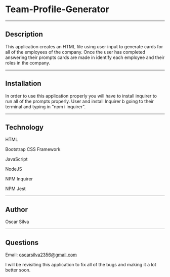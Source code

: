 # Team-Profile-Generator
--- 
## Description 
This application creates an HTML file using user input to generate cards for all of the employees of the company. Once the user has completed answering their prompts cards are made in identify each employee and their roles in the company. 

---
## Installation 
In order to use this application properly you will have to install inquirer to run all of the prompts properly. User and install Inquirer b going to their terminal and typing in "npm i inquirer". 

--- 
## Technology 
HTML 

Bootstrap CSS Framework

JavaScript

NodeJS

NPM Inquirer

NPM Jest

--- 
## Author 
Oscar Silva 

---
## Questions 
Email: oscarsilva2356@gmail.com 

I will be revisiting this application to fix all of the bugs and making it a lot better soon. 
